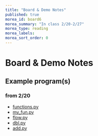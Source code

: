 ```yaml
---
title: "Board & Demo Notes"
published: true
morea_id: board6
morea_summary: "In class 2/20-2/27"
morea_type: reading
morea_labels:
morea_sort_order: 0
---
```


# Board & Demo Notes

<!--## Python Boolean Comparison Operators

Regarding order of operations & precedence:<BR>
<a href="operators.JPG"><img src="operators.jpg" width="250"/></a><BR>

Examples with equals:<BR>
<a href="equals.JPG"><img src="equals.JPG" width="400"/></a><BR>-->


## Example program(s) 

### from 2/20

 * [functions.py](functions.py)
 * [my_fun.py](my_fun.py)
 * [flow.py](flow.py)
 * [dbl.py](dbl.py)
 * [add.py](add.py)


